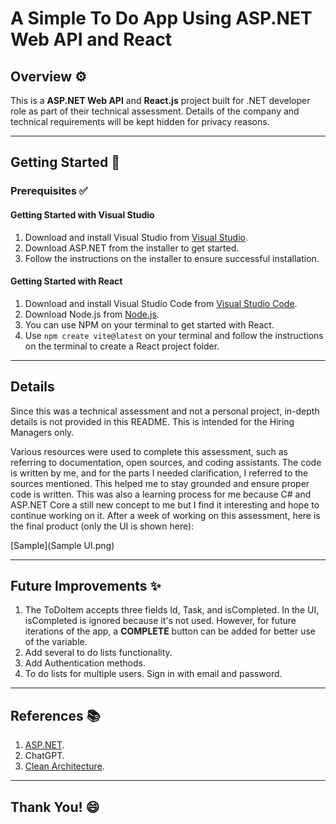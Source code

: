 # **A Simple To Do App Using ASP.NET Web API and React**  

## **Overview ⚙️**  
This is a **ASP.NET Web API** and **React.js** project built for .NET developer role as part of their technical assessment. Details of the company and technical requirements will be kept hidden for privacy reasons.  

---

## **Getting Started 🚀**  

### **Prerequisites ✅**  
 
#### **Getting Started with Visual Studio**  
1. Download and install Visual Studio from [Visual Studio](https://visualstudio.microsoft.com/downloads/). 
2. Download ASP.NET from the installer to get started.
3. Follow the instructions on the installer to ensure successful installation. 

#### **Getting Started with React**  
1. Download and install Visual Studio Code from [Visual Studio Code](https://visualstudio.microsoft.com/downloads/). 
2. Download Node.js from [Node.js](https://nodejs.org/en/download).
3. You can use NPM on your terminal to get started with React.
4. Use `npm create vite@latest` on your terminal and follow the instructions on the terminal to create a React project folder.

---

## Details
Since this was a technical assessment and not a personal project, in-depth details is not provided in this README. This is intended for the Hiring Managers only. 

Various resources were used to complete this assessment, such as referring to documentation, open sources, and coding assistants. The code is written by me, and for the parts I needed clarification, I referred to the sources mentioned. This helped me to stay grounded and ensure proper code is written. This was also a learning process for me because C# and ASP.NET Core a still new concept to me but I find it interesting and hope to continue working on it. After a week of working on this assessment, here is the final product (only the UI is shown here):

[Sample](Sample UI.png)

---

## **Future Improvements ✨**  
1. The ToDoItem accepts three fields Id, Task, and isCompleted. In the UI, isCompleted is ignored because it's not used. However, for future iterations of the app, a **COMPLETE** button can be added for better use of the variable.
2. Add several to do lists functionality.
3. Add Authentication methods.
4. To do lists for multiple users. Sign in with email and password.

---

## **References 📚**  
1. [ASP.NET](https://dotnet.microsoft.com/en-us/apps/aspnet/apis).
2. ChatGPT.
3. [Clean Architecture](https://medium.com/@mohanedzekry/clean-architecture-in-asp-net-core-web-api-d44e33893e1d).
---

## **Thank You! 😄**  

